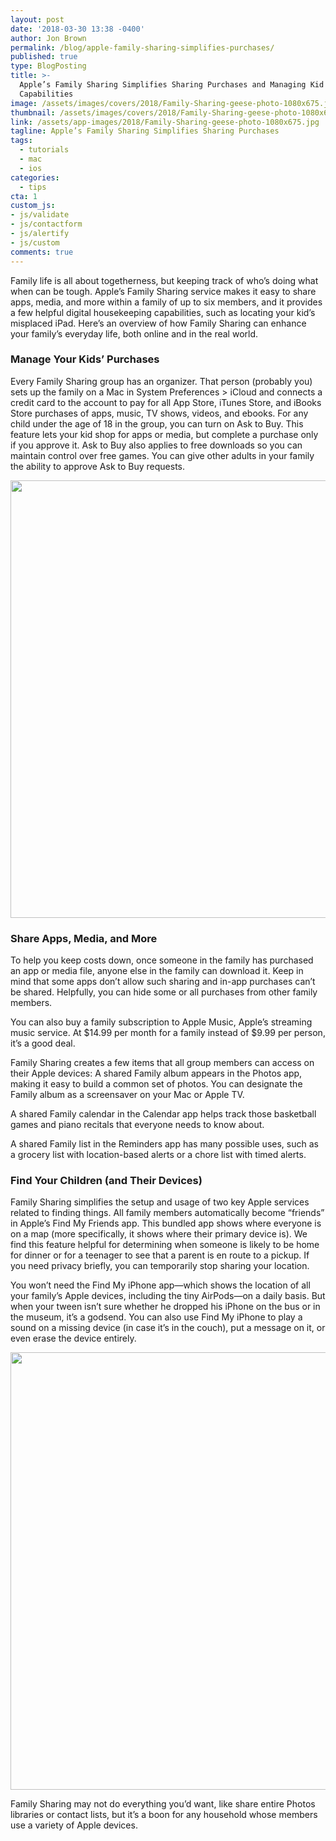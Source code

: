 ```yaml
---
layout: post
date: '2018-03-30 13:38 -0400'
author: Jon Brown
permalink: /blog/apple-family-sharing-simplifies-purchases/
published: true
type: BlogPosting
title: >-
  Apple’s Family Sharing Simplifies Sharing Purchases and Managing Kid
  Capabilities
image: /assets/images/covers/2018/Family-Sharing-geese-photo-1080x675.jpg
thumbnail: /assets/images/covers/2018/Family-Sharing-geese-photo-1080x675.jpg
link: /assets/app-images/2018/Family-Sharing-geese-photo-1080x675.jpg
tagline: Apple’s Family Sharing Simplifies Sharing Purchases
tags:
  - tutorials
  - mac
  - ios
categories:
  - tips
cta: 1
custom_js:
- js/validate
- js/contactform
- js/alertify
- js/custom
comments: true
---
```

Family life is all about togetherness, but keeping track of who’s doing what when can be tough. Apple’s Family Sharing service makes it easy to share apps, media, and more within a family of up to six members, and it provides a few helpful digital housekeeping capabilities, such as locating your kid’s misplaced iPad. Here’s an overview of how Family Sharing can enhance your family’s everyday life, both online and in the real world.

### Manage Your Kids’ Purchases
Every Family Sharing group has an organizer. That person (probably you) sets up the family on a Mac in System Preferences > iCloud and connects a credit card to the account to pay for all App Store, iTunes Store, and iBooks Store purchases of apps, music, TV shows, videos, and ebooks.
For any child under the age of 18 in the group, you can turn on Ask to Buy. This feature lets your kid shop for apps or media, but complete a purchase only if you approve it. Ask to Buy also applies to free downloads so you can maintain control over free games. You can give other adults in your family the ability to approve Ask to Buy requests.

<img src="{{ site.site_cdn }}/assets/images/blog/2018/kids/Family-Sharing-Find-My-iPhone-in-iCloud-1024x294.png" class="img-fluid rounded m-2" width="700" />

### Share Apps, Media, and More
To help you keep costs down, once someone in the family has purchased an app or media file, anyone else in the family can download it. Keep in mind that some apps don’t allow such sharing and in-app purchases can’t be shared. Helpfully, you can hide some or all purchases from other family members.

You can also buy a family subscription to Apple Music, Apple’s streaming music service. At $14.99 per month for a family instead of $9.99 per person, it’s a good deal.

Family Sharing creates a few items that all group members can access on their Apple devices:
A shared Family album appears in the Photos app, making it easy to build a common set of photos. You can designate the Family album as a screensaver on your Mac or Apple TV.

A shared Family calendar in the Calendar app helps track those basketball games and piano recitals that everyone needs to know about.

A shared Family list in the Reminders app has many possible uses, such as a grocery list with location-based alerts or a chore list with timed alerts.

### Find Your Children (and Their Devices)
Family Sharing simplifies the setup and usage of two key Apple services related to finding things.
All family members automatically become “friends” in Apple’s Find My Friends app. This bundled app shows where everyone is on a map (more specifically, it shows where their primary device is). We find this feature helpful for determining when someone is likely to be home for dinner or for a teenager to see that a parent is en route to a pickup. If you need privacy briefly, you can temporarily stop sharing your location.

You won’t need the Find My iPhone app—which shows the location of all your family’s Apple devices, including the tiny AirPods—on a daily basis. But when your tween isn’t sure whether he dropped his iPhone on the bus or in the museum, it’s a godsend. You can also use Find My iPhone to play a sound on a missing device (in case it’s in the couch), put a message on it, or even erase the device entirely.

<img src="{{ site.site_cdn }}/assets/images/blog/2018/kids/Family-Sharing-Ask-to-Buy-child-and-parent-768x235.png" class="img-fluid rounded m-2" width="700" />

Family Sharing may not do everything you’d want, like share entire Photos libraries or contact lists, but it’s a boon for any household whose members use a variety of Apple devices.
